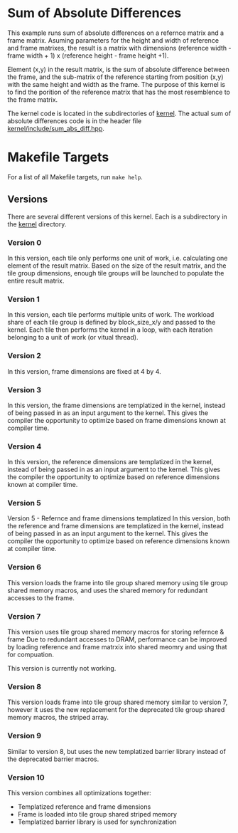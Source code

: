 # Sum of Absolute Differences

This example runs sum of absolute differences on a refernce matrix
and a frame matrix. Asuming parameters for the height and width of 
reference and frame matrixes, the result is a matrix with dimensions
(reference width - frame width + 1) x (reference height - frame height +1).

Element (x,y) in the result matrix, is the sum of absolute difference between
the frame, and the sub-matrix of the reference starting from position (x,y) with 
the same height and width as the frame. The purpose of this kernel is to find the 
porition of the reference matrix that has the most resemblence to the frame matrix.

The kernel code is located in the subdirectories of [kernel](kernel). The actual
sum of absolute differences code is in the header file
[kernel/include/sum_abs_diff.hpp](kernel/include/sum_abs_diff.hpp). 

# Makefile Targets

For a list of all Makefile targets, run `make help`.

## Versions

There are several different versions of this kernel. Each is a subdirectory in
the [kernel](kernel) directory.

### Version 0
In this version, each tile only performs one unit of work, i.e. calculating one
element of the result matrix. Based on the size of the result matrix, and the 
tile group dimensions, enough tile groups will be launched to populate the 
entire result matrix.


### Version 1

In this version, each tile performs multiple units of work. The workload share 
of each tile group is defined by block_size_x/y and passed to the kernel. Each 
tile then performs the kernel in a loop, with each iteration belonging to a 
unit of work (or vitual thread).


### Version 2

In this version, frame dimensions are fixed at 4 by 4.


### Version 3

In this version, the frame dimensions are templatized in the kernel, instead 
of being passed in as an input argument to the kernel. This gives the compiler
the opportunity to optimize based on frame dimensions known at compiler time.


### Version 4

In this version, the reference dimensions are templatized in the kernel, instead 
of being passed in as an input argument to the kernel. This gives the compiler
the opportunity to optimize based on reference dimensions known at compiler time.


### Version 5

Version 5 - Refernce and frame dimensions templatized
In this version, both the reference and frame dimensions are templatized 
in the kernel, instead of being passed in as an input argument to the kernel.
This gives the compiler the opportunity to optimize based on reference 
dimensions known at compiler time.


### Version 6

This version loads the frame into tile group shared memory using tile group
shared memory macros, and uses the shared memory for redundant accesses to 
the frame.


### Version 7

This version uses tile group shared memory macros for storing refernce & frame 
Due to redundant accesses to DRAM, performance can be improved by loading reference 
and frame matrxix into shared meomry and using that for compuation.

This version is currently not working.


### Version 8

This version loads frame into tile group shared memory similar to version 7,
however it uses the new replacement for the deprecated tile group shared memory
macros, the striped array.


### Version 9

Similar to version 8, but uses the new templatized barrier library instead of 
the deprecated barrier macros.


### Version 10

This version combines all optimizations together:
 * Templatized reference and frame dimensions
 * Frame is loaded into tile group shared striped memory
 * Templatized barrier library is used for synchronization



